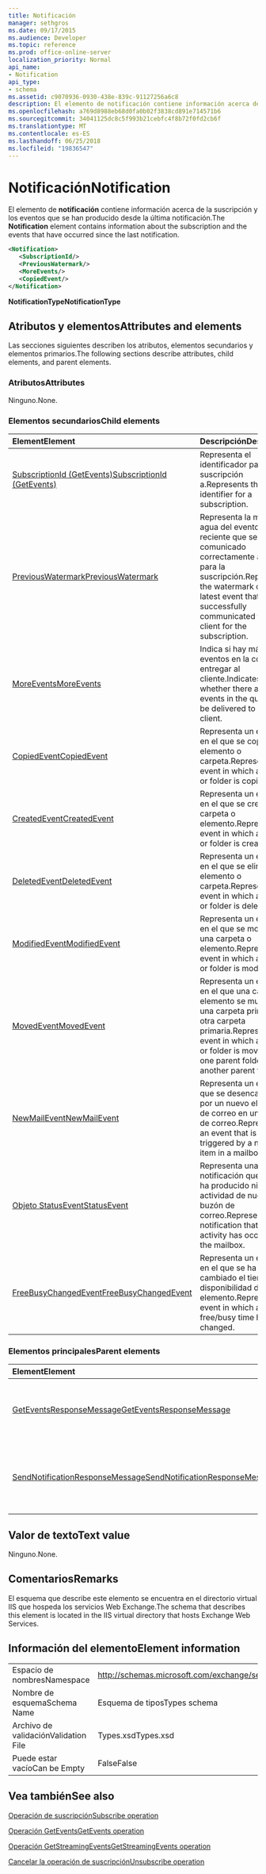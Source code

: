 ```yaml
---
title: Notificación
manager: sethgros
ms.date: 09/17/2015
ms.audience: Developer
ms.topic: reference
ms.prod: office-online-server
localization_priority: Normal
api_name:
- Notification
api_type:
- schema
ms.assetid: c9070936-0930-438e-839c-91127256a6c8
description: El elemento de notificación contiene información acerca de la suscripción y los eventos que se han producido desde la última notificación.
ms.openlocfilehash: a769d8988eb68d0fa0b02f3838cd891e714571b6
ms.sourcegitcommit: 34041125dc8c5f993b21cebfc4f8b72f0fd2cb6f
ms.translationtype: MT
ms.contentlocale: es-ES
ms.lasthandoff: 06/25/2018
ms.locfileid: "19836547"
---
```

# <a name="notification"></a><span data-ttu-id="1e9e2-103">Notificación</span><span class="sxs-lookup"><span data-stu-id="1e9e2-103">Notification</span></span>

<span data-ttu-id="1e9e2-104">El elemento de **notificación** contiene información acerca de la suscripción y los eventos que se han producido desde la última notificación.</span><span class="sxs-lookup"><span data-stu-id="1e9e2-104">The **Notification** element contains information about the subscription and the events that have occurred since the last notification.</span></span> 
  
```xml
<Notification>
   <SubscriptionId/>
   <PreviousWatermark/>
   <MoreEvents/>
   <CopiedEvent/>
</Notification>
```

 <span data-ttu-id="1e9e2-105">**NotificationType**</span><span class="sxs-lookup"><span data-stu-id="1e9e2-105">**NotificationType**</span></span>
## <a name="attributes-and-elements"></a><span data-ttu-id="1e9e2-106">Atributos y elementos</span><span class="sxs-lookup"><span data-stu-id="1e9e2-106">Attributes and elements</span></span>

<span data-ttu-id="1e9e2-107">Las secciones siguientes describen los atributos, elementos secundarios y elementos primarios.</span><span class="sxs-lookup"><span data-stu-id="1e9e2-107">The following sections describe attributes, child elements, and parent elements.</span></span>
  
### <a name="attributes"></a><span data-ttu-id="1e9e2-108">Atributos</span><span class="sxs-lookup"><span data-stu-id="1e9e2-108">Attributes</span></span>

<span data-ttu-id="1e9e2-109">Ninguno.</span><span class="sxs-lookup"><span data-stu-id="1e9e2-109">None.</span></span>
  
### <a name="child-elements"></a><span data-ttu-id="1e9e2-110">Elementos secundarios</span><span class="sxs-lookup"><span data-stu-id="1e9e2-110">Child elements</span></span>

|<span data-ttu-id="1e9e2-111">**Element**</span><span class="sxs-lookup"><span data-stu-id="1e9e2-111">**Element**</span></span>|<span data-ttu-id="1e9e2-112">**Descripción**</span><span class="sxs-lookup"><span data-stu-id="1e9e2-112">**Description**</span></span>|
|:-----|:-----|
|[<span data-ttu-id="1e9e2-113">SubscriptionId (GetEvents)</span><span class="sxs-lookup"><span data-stu-id="1e9e2-113">SubscriptionId (GetEvents)</span></span>](subscriptionid-getevents.md) <br/> |<span data-ttu-id="1e9e2-114">Representa el identificador para una suscripción a.</span><span class="sxs-lookup"><span data-stu-id="1e9e2-114">Represents the identifier for a subscription.</span></span>  <br/> |
|[<span data-ttu-id="1e9e2-115">PreviousWatermark</span><span class="sxs-lookup"><span data-stu-id="1e9e2-115">PreviousWatermark</span></span>](previouswatermark.md) <br/> |<span data-ttu-id="1e9e2-116">Representa la marca de agua del evento más reciente que se ha comunicado correctamente al cliente para la suscripción.</span><span class="sxs-lookup"><span data-stu-id="1e9e2-116">Represents the watermark of the latest event that was successfully communicated to the client for the subscription.</span></span>  <br/> |
|[<span data-ttu-id="1e9e2-117">MoreEvents</span><span class="sxs-lookup"><span data-stu-id="1e9e2-117">MoreEvents</span></span>](moreevents.md) <br/> |<span data-ttu-id="1e9e2-118">Indica si hay más eventos en la cola para entregar al cliente.</span><span class="sxs-lookup"><span data-stu-id="1e9e2-118">Indicates whether there are more events in the queue to be delivered to the client.</span></span>  <br/> |
|[<span data-ttu-id="1e9e2-119">CopiedEvent</span><span class="sxs-lookup"><span data-stu-id="1e9e2-119">CopiedEvent</span></span>](copiedevent.md) <br/> |<span data-ttu-id="1e9e2-120">Representa un evento en el que se copia un elemento o carpeta.</span><span class="sxs-lookup"><span data-stu-id="1e9e2-120">Represents an event in which an item or folder is copied.</span></span>  <br/> |
|[<span data-ttu-id="1e9e2-121">CreatedEvent</span><span class="sxs-lookup"><span data-stu-id="1e9e2-121">CreatedEvent</span></span>](createdevent.md) <br/> |<span data-ttu-id="1e9e2-122">Representa un evento en el que se crea una carpeta o elemento.</span><span class="sxs-lookup"><span data-stu-id="1e9e2-122">Represents an event in which an item or folder is created.</span></span>  <br/> |
|[<span data-ttu-id="1e9e2-123">DeletedEvent</span><span class="sxs-lookup"><span data-stu-id="1e9e2-123">DeletedEvent</span></span>](deletedevent.md) <br/> |<span data-ttu-id="1e9e2-124">Representa un evento en el que se elimina un elemento o carpeta.</span><span class="sxs-lookup"><span data-stu-id="1e9e2-124">Represents an event in which an item or folder is deleted.</span></span>  <br/> |
|[<span data-ttu-id="1e9e2-125">ModifiedEvent</span><span class="sxs-lookup"><span data-stu-id="1e9e2-125">ModifiedEvent</span></span>](modifiedevent.md) <br/> |<span data-ttu-id="1e9e2-126">Representa un evento en el que se modifica una carpeta o elemento.</span><span class="sxs-lookup"><span data-stu-id="1e9e2-126">Represents an event in which an item or folder is modified.</span></span>  <br/> |
|[<span data-ttu-id="1e9e2-127">MovedEvent</span><span class="sxs-lookup"><span data-stu-id="1e9e2-127">MovedEvent</span></span>](movedevent.md) <br/> |<span data-ttu-id="1e9e2-128">Representa un evento en el que una carpeta o elemento se mueve de una carpeta principal a otra carpeta primaria.</span><span class="sxs-lookup"><span data-stu-id="1e9e2-128">Represents an event in which an item or folder is moved from one parent folder to another parent folder.</span></span>  <br/> |
|[<span data-ttu-id="1e9e2-129">NewMailEvent</span><span class="sxs-lookup"><span data-stu-id="1e9e2-129">NewMailEvent</span></span>](newmailevent.md) <br/> |<span data-ttu-id="1e9e2-130">Representa un evento que se desencadena por un nuevo elemento de correo en un buzón de correo.</span><span class="sxs-lookup"><span data-stu-id="1e9e2-130">Represents an event that is triggered by a new mail item in a mailbox.</span></span>  <br/> |
|[<span data-ttu-id="1e9e2-131">Objeto StatusEvent</span><span class="sxs-lookup"><span data-stu-id="1e9e2-131">StatusEvent</span></span>](statusevent.md) <br/> |<span data-ttu-id="1e9e2-132">Representa una notificación que no se ha producido ninguna actividad de nuevo en el buzón de correo.</span><span class="sxs-lookup"><span data-stu-id="1e9e2-132">Represents a notification that no new activity has occurred in the mailbox.</span></span>  <br/> |
|[<span data-ttu-id="1e9e2-133">FreeBusyChangedEvent</span><span class="sxs-lookup"><span data-stu-id="1e9e2-133">FreeBusyChangedEvent</span></span>](freebusychangedevent.md) <br/> |<span data-ttu-id="1e9e2-134">Representa un evento en el que se ha cambiado el tiempo de disponibilidad de un elemento.</span><span class="sxs-lookup"><span data-stu-id="1e9e2-134">Represents an event in which an item's free/busy time has changed.</span></span>  <br/> |
   
### <a name="parent-elements"></a><span data-ttu-id="1e9e2-135">Elementos principales</span><span class="sxs-lookup"><span data-stu-id="1e9e2-135">Parent elements</span></span>

|<span data-ttu-id="1e9e2-136">**Element**</span><span class="sxs-lookup"><span data-stu-id="1e9e2-136">**Element**</span></span>|<span data-ttu-id="1e9e2-137">**Descripción**</span><span class="sxs-lookup"><span data-stu-id="1e9e2-137">**Description**</span></span>|
|:-----|:-----|
|[<span data-ttu-id="1e9e2-138">GetEventsResponseMessage</span><span class="sxs-lookup"><span data-stu-id="1e9e2-138">GetEventsResponseMessage</span></span>](geteventsresponsemessage.md) <br/> |<span data-ttu-id="1e9e2-139">Contiene el estado y el resultado de una única solicitud GetEvents.</span><span class="sxs-lookup"><span data-stu-id="1e9e2-139">Contains the status and result of a single GetEvents request.</span></span>  <br/> |
|[<span data-ttu-id="1e9e2-140">SendNotificationResponseMessage</span><span class="sxs-lookup"><span data-stu-id="1e9e2-140">SendNotificationResponseMessage</span></span>](sendnotificationresponsemessage.md) <br/> |<span data-ttu-id="1e9e2-141">Contiene el estado y el resultado de una única solicitud de SendNotification.</span><span class="sxs-lookup"><span data-stu-id="1e9e2-141">Contains the status and result of a single SendNotification request.</span></span>  <br/> |
   
## <a name="text-value"></a><span data-ttu-id="1e9e2-142">Valor de texto</span><span class="sxs-lookup"><span data-stu-id="1e9e2-142">Text value</span></span>

<span data-ttu-id="1e9e2-143">Ninguno.</span><span class="sxs-lookup"><span data-stu-id="1e9e2-143">None.</span></span>
  
## <a name="remarks"></a><span data-ttu-id="1e9e2-144">Comentarios</span><span class="sxs-lookup"><span data-stu-id="1e9e2-144">Remarks</span></span>

<span data-ttu-id="1e9e2-145">El esquema que describe este elemento se encuentra en el directorio virtual IIS que hospeda los servicios Web Exchange.</span><span class="sxs-lookup"><span data-stu-id="1e9e2-145">The schema that describes this element is located in the IIS virtual directory that hosts Exchange Web Services.</span></span>
  
## <a name="element-information"></a><span data-ttu-id="1e9e2-146">Información del elemento</span><span class="sxs-lookup"><span data-stu-id="1e9e2-146">Element information</span></span>

|||
|:-----|:-----|
|<span data-ttu-id="1e9e2-147">Espacio de nombres</span><span class="sxs-lookup"><span data-stu-id="1e9e2-147">Namespace</span></span>  <br/> |http://schemas.microsoft.com/exchange/services/2006/types  <br/> |
|<span data-ttu-id="1e9e2-148">Nombre de esquema</span><span class="sxs-lookup"><span data-stu-id="1e9e2-148">Schema Name</span></span>  <br/> |<span data-ttu-id="1e9e2-149">Esquema de tipos</span><span class="sxs-lookup"><span data-stu-id="1e9e2-149">Types schema</span></span>  <br/> |
|<span data-ttu-id="1e9e2-150">Archivo de validación</span><span class="sxs-lookup"><span data-stu-id="1e9e2-150">Validation File</span></span>  <br/> |<span data-ttu-id="1e9e2-151">Types.xsd</span><span class="sxs-lookup"><span data-stu-id="1e9e2-151">Types.xsd</span></span>  <br/> |
|<span data-ttu-id="1e9e2-152">Puede estar vacío</span><span class="sxs-lookup"><span data-stu-id="1e9e2-152">Can be Empty</span></span>  <br/> |<span data-ttu-id="1e9e2-153">False</span><span class="sxs-lookup"><span data-stu-id="1e9e2-153">False</span></span>  <br/> |
   
## <a name="see-also"></a><span data-ttu-id="1e9e2-154">Vea también</span><span class="sxs-lookup"><span data-stu-id="1e9e2-154">See also</span></span>



[<span data-ttu-id="1e9e2-155">Operación de suscripción</span><span class="sxs-lookup"><span data-stu-id="1e9e2-155">Subscribe operation</span></span>](subscribe-operation.md)
  
[<span data-ttu-id="1e9e2-156">Operación GetEvents</span><span class="sxs-lookup"><span data-stu-id="1e9e2-156">GetEvents operation</span></span>](getevents-operation.md)
  
[<span data-ttu-id="1e9e2-157">Operación GetStreamingEvents</span><span class="sxs-lookup"><span data-stu-id="1e9e2-157">GetStreamingEvents operation</span></span>](getstreamingevents-operation.md)
  
[<span data-ttu-id="1e9e2-158">Cancelar la operación de suscripción</span><span class="sxs-lookup"><span data-stu-id="1e9e2-158">Unsubscribe operation</span></span>](unsubscribe-operation.md)

